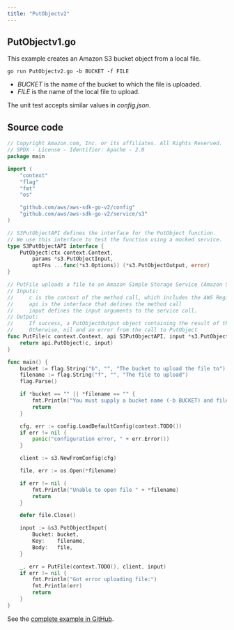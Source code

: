 ```yaml
---
title: "PutObjectv2"
---
```

## PutObjectv1.go

This example creates an Amazon S3 bucket object from a local file.

`go run PutObjectv2.go -b BUCKET -f FILE`

- _BUCKET_ is the name of the bucket to which the file is uploaded.
- _FILE_ is the name of the local file to upload.

The unit test accepts similar values in _config.json_.

## Source code

```go
// Copyright Amazon.com, Inc. or its affiliates. All Rights Reserved.
// SPDX - License - Identifier: Apache - 2.0
package main

import (
	"context"
	"flag"
	"fmt"
	"os"

	"github.com/aws/aws-sdk-go-v2/config"
	"github.com/aws/aws-sdk-go-v2/service/s3"
)

// S3PutObjectAPI defines the interface for the PutObject function.
// We use this interface to test the function using a mocked service.
type S3PutObjectAPI interface {
	PutObject(ctx context.Context,
		params *s3.PutObjectInput,
		optFns ...func(*s3.Options)) (*s3.PutObjectOutput, error)
}

// PutFile uploads a file to an Amazon Simple Storage Service (Amazon S3) bucket
// Inputs:
//     c is the context of the method call, which includes the AWS Region
//     api is the interface that defines the method call
//     input defines the input arguments to the service call.
// Output:
//     If success, a PutObjectOutput object containing the result of the service call and nil
//     Otherwise, nil and an error from the call to PutObject
func PutFile(c context.Context, api S3PutObjectAPI, input *s3.PutObjectInput) (*s3.PutObjectOutput, error) {
	return api.PutObject(c, input)
}

func main() {
	bucket := flag.String("b", "", "The bucket to upload the file to")
	filename := flag.String("f", "", "The file to upload")
	flag.Parse()

	if *bucket == "" || *filename == "" {
		fmt.Println("You must supply a bucket name (-b BUCKET) and file name (-f FILE)")
		return
	}

	cfg, err := config.LoadDefaultConfig(context.TODO())
	if err != nil {
		panic("configuration error, " + err.Error())
	}

	client := s3.NewFromConfig(cfg)

	file, err := os.Open(*filename)

	if err != nil {
		fmt.Println("Unable to open file " + *filename)
		return
	}

	defer file.Close()

	input := &s3.PutObjectInput{
		Bucket: bucket,
		Key:    filename,
		Body:   file,
	}

	_, err = PutFile(context.TODO(), client, input)
	if err != nil {
		fmt.Println("Got error uploading file:")
		fmt.Println(err)
		return
	}
}

```

See the [complete example in GitHub](https://github.com/awsdocs/aws-doc-sdk-examples/blob/master/gov2/s3/PutObject/PutObjectv2.go).